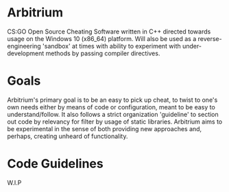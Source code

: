 # Arbitrium
CS:GO Open Source Cheating Software written in C++ directed towards usage on the Windows 10 (x86_64) platform. Will also be used as a reverse-engineering 'sandbox' at times with ability to experiment with under-development methods by passing compiler directives.

# Goals
Arbitrium's primary goal is to be an easy to pick up cheat, to twist to one's own needs either by means of code or configuration, meant to be easy to understand/follow. It also follows a strict organization 'guideline' to section out code by relevancy for filter by usage of static libraries. Arbitrium aims to be experimental in the sense of both providing new approaches and, perhaps, creating unheard of functionality.

# Code Guidelines
W.I.P
